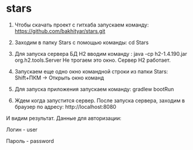 # stars

 1. Чтобы скачать проект с гитхаба запускаем команду:      https://github.com/bakhityar/stars.git
  
 2. Заходим в папку Stars с помощью команды: 	cd Stars
  
 3. Для запуска сервера БД H2 вводим команду : 	java -cp h2-1.4.190.jar org.h2.tools.Server
 Не трогаем это окно. Сервер H2 работает.
  
 4. Запускаем еще одно окно командной строки из папки Stars: 	Shift+ПКМ -> Открыть окно команд
  
 5. Для запуска приложения запускаем команду: 	gradlew bootRun
  
 6. Ждем когда запустится сервер. После запуска сервера, заходим в браузер по адресу: 	http://localhost:8080
  
  И видим результат. Данные для авторизации: 
  
  Логин - user   			
  
  Пароль - password
